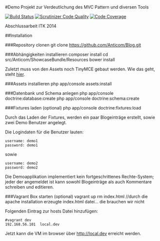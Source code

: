 #Demo Projekt zur Verdeutlichung des MVC Pattern und diversen Tools

[![Build Status](https://travis-ci.org/Anticom/Blog.svg)](https://travis-ci.org/Anticom/Blog)
[![Scrutinizer Code Quality](https://scrutinizer-ci.com/g/Anticom/Blog/badges/quality-score.png?s=5ce7987fa49cedbce4af1a48a2c6acb8bb0f6c9a)](https://scrutinizer-ci.com/g/Anticom/Blog/)
[![Code Coverage](https://scrutinizer-ci.com/g/Anticom/Blog/badges/coverage.png?s=6dc81a533147609a87d56b41599057fe44cb7d74)](https://scrutinizer-ci.com/g/Anticom/Blog/)

Abschlussarbeit ITK 2014

##Installation

###Repository clonen
    git clone https://github.com/Anticom/Blog.git

###Abhängigkeiten installieren
    composer install
    cd src/Anticom/ShowcaseBundle/Resources
    bower install

Zuletzt muss von den Assets noch TinyMCE gebaut werden.
Wie das geht, steht [hier](https://github.com/tinymce/tinymce/blob/master/readme.md).

###Assets installieren
    php app/console assets:install

###Datenbank und Schema anlegen
    php app/console doctrine:database:create
    php app/console doctrine:schema:create

###Fixtures laden (optional)
    php app/console doctrine:fixtures:load

Durch das Laden der Fixtures, werden ein paar Blogeinträge erstellt, sowie zwei Demo Benutzer angelegt.

Die Logindaten für die Benutzer lauten:

    username: demo1
    password: demo1

sowie

    username: demo2
    password: demo2

Die Demoapplikation implementiert kein fortgeschrittenes Rechte-System; jeder der angemeldet ist kann sowohl Blogeinträge als auch Kommentare schreiben und editieren.

###Vagrant Box starten (optional)
    vagrant up
    rm index.html   //durch die apache installation erzeugte index.html datei... die brauchen wir nicht

Folgenden Eintrag zur hosts Datei hinzufügen:

    #vagrant dev
    192.168.56.101	local.dev

Jetzt kann die VM im browser über http://local.dev erreicht werden.